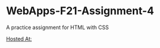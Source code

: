 # WebApps-F21-Assignment-4
A practice assignment for HTML with CSS

[Hosted At:](https://44-563-webapps-f21.github.io/webapps-f21-assignment-4-shashankaravichaparala/play.html)
